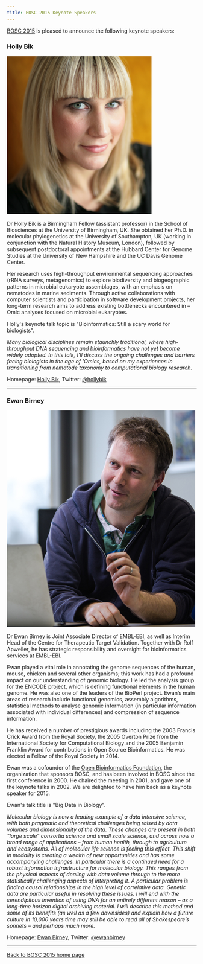 ```yaml
---
title: BOSC 2015 Keynote Speakers
---
```


[BOSC 2015](BOSC_2015 "wikilink") is pleased to announce the following
keynote speakers:

### Holly Bik

![Holly Bik](HollyBik.png "Holly Bik")

Dr Holly Bik is a Birmingham Fellow (assistant professor) in the School
of Biosciences at the University of Birmingham, UK. She obtained her
Ph.D. in molecular phylogenetics at the University of Southampton, UK
(working in conjunction with the Natural History Museum, London),
followed by subsequent postdoctoral appointments at the Hubbard Center
for Genome Studies at the University of New Hampshire and the UC Davis
Genome Center.

Her research uses high-throughput environmental sequencing approaches
(rRNA surveys, metagenomics) to explore biodiversity and biogeographic
patterns in microbial eukaryote assemblages, with an emphasis on
nematodes in marine sediments. Through active collaborations with
computer scientists and participation in software development projects,
her long-term research aims to address existing bottlenecks encountered
in –Omic analyses focused on microbial eukaryotes.

Holly's keynote talk topic is "Bioinformatics: Still a scary world for
biologists".

*Many biological disciplines remain staunchly traditional, where
high-throughput DNA sequencing and bioinformatics have not yet become
widely adopted. In this talk, I'll discuss the ongoing challenges and
barriers facing biologists in the age of 'Omics, based on my experiences
in transitioning from nematode taxonomy to computational biology
research.*

Homepage: [Holly Bik](http://www.hollybik.com/about/), Twitter:
[@hollybik](https://twitter.com/hollybik)

------------------------------------------------------------------------

### Ewan Birney

![Ewan Birney](EwanBirney2.jpg "Ewan Birney")

Dr Ewan Birney is Joint Associate Director of EMBL-EBI, as well as
Interim Head of the Centre for Therapeutic Target Validation. Together
with Dr Rolf Apweiler, he has strategic responsibility and oversight for
bioinformatics services at EMBL-EBI.

Ewan played a vital role in annotating the genome sequences of the
human, mouse, chicken and several other organisms; this work has had a
profound impact on our understanding of genomic biology. He led the
analysis group for the ENCODE project, which is defining functional
elements in the human genome. He was also one of the leaders of the
BioPerl project. Ewan’s main areas of research include functional
genomics, assembly algorithms, statistical methods to analyse genomic
information (in particular information associated with individual
differences) and compression of sequence information.

He has received a number of prestigious awards including the 2003
Francis Crick Award from the Royal Society, the 2005 Overton Prize from
the International Society for Computational Biology and the 2005
Benjamin Franklin Award for contributions in Open Source Bioinformatics.
He was elected a Fellow of the Royal Society in 2014.

Ewan was a cofounder of the [Open Bioinformatics
Foundation](Main_Page "wikilink"), the organization that sponsors BOSC,
and has been involved in BOSC since the first conference in 2000. He
chaired the meeting in 2001, and gave one of the keynote talks in 2002.
We are delighted to have him back as a keynote speaker for 2015.

Ewan's talk title is "Big Data in Biology".

*Molecular biology is now a leading example of a data intensive science,
with both pragmatic and theoretical challenges being raised by data
volumes and dimensionality of the data. These changes are present in
both “large scale” consortia science and small scale science, and across
now a broad range of applications – from human health, through to
agriculture and ecosystems. All of molecular life science is feeling
this effect. This shift in modality is creating a wealth of new
opportunities and has some accompanying challenges. In particular there
is a continued need for a robust information infrastructure for
molecular biology. This ranges from the physical aspects of dealing with
data volume through to the more statistically challenging aspects of
interpreting it. A particular problem is finding causal relationships in
the high level of correlative data. Genetic data are particular useful
in resolving these issues. I will end with the serendipitous invention
of using DNA for an entirely different reason – as a long-time horizon
digital archiving material. I will describe this method and some of its
benefits (as well as a few downsides) and explain how a future culture
in 10,000 years time may still be able to read all of Shakespeare’s
sonnets – and perhaps much more.*

Homepage: [Ewan Birney](https://www.ebi.ac.uk/~birney/), Twitter:
[@ewanbirney](https://twitter.com/ewanbirney)

------------------------------------------------------------------------

[Back to BOSC 2015 home page](BOSC_2015 "wikilink")
